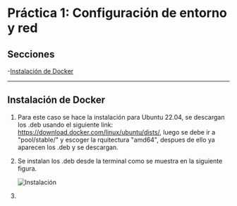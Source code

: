 # Práctica 1: Configuración de entorno y red

## Secciones
-[Instalación de Docker](#instalació-de-docker)


---

## Instalación  de Docker

1. Para este caso se hace la instalación para Ubuntu 22.04, se descargan los .deb usando el siguiente link: https://download.docker.com/linux/ubuntu/dists/, luego se debe ir a "pool/stable/" y escoger la rquitectura "amd64", despues de ello ya aparecen los .deb y se descargan.
   
2. Se instalan los .deb desde la terminal como se muestra en la siguiente figura.
   
   ![Instalación](Image/Instalación_docker/1.png)

3. 